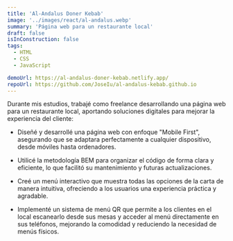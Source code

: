 ```yaml
---
title: 'Al-Andalus Doner Kebab'
image: '../images/react/al-andalus.webp'
summary: 'Página web para un restaurante local'
draft: false
isInConstruction: false
tags:
  - HTML
  - CSS
  - JavaScript

demoUrl: https://al-andalus-doner-kebab.netlify.app/
repoUrl: https://github.com/JoseIu/al-andalus-kebab.github.io
---
```


Durante mis estudios, trabajé como freelance desarrollando una página web para un restaurante local, aportando soluciones digitales para mejorar la experiencia del cliente:

- Diseñé y desarrollé una página web con enfoque "Mobile First", asegurando que se adaptara perfectamente a cualquier dispositivo, desde móviles hasta ordenadores.

- Utilicé la metodología BEM para organizar el código de forma clara y eficiente, lo que facilitó su mantenimiento y futuras actualizaciones.

- Creé un menú interactivo que muestra todas las opciones de la carta de manera intuitiva, ofreciendo a los usuarios una experiencia práctica y agradable.

- Implementé un sistema de menú QR que permite a los clientes en el local escanearlo desde sus mesas y acceder al menú directamente en sus teléfonos, mejorando la comodidad y reduciendo la necesidad de menús físicos.
